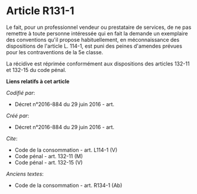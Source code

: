 # Article R131-1

Le fait, pour un professionnel vendeur ou prestataire de services, de ne pas remettre à toute personne intéressée qui en fait
la demande un exemplaire des conventions qu'il propose habituellement, en méconnaissance des dispositions de l'article L.
114-1, est puni des peines d'amendes prévues pour les contraventions de la 5e classe. 

La récidive est réprimée conformément aux dispositions des articles 132-11 et 132-15 du code pénal.

**Liens relatifs à cet article**

_Codifié par_:

  - Décret n°2016-884 du 29 juin 2016 - art.

_Créé par_:

  - Décret n°2016-884 du 29 juin 2016 - art.

_Cite_:

  - Code de la consommation - art. L114-1 (V)
  - Code pénal - art. 132-11 (M)
  - Code pénal - art. 132-15 (V)

_Anciens textes_:

  - Code de la consommation - art. R134-1 (Ab)
